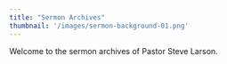 ```yaml
---
title: "Sermon Archives"
thumbnail: '/images/sermon-background-01.png'
---
```

Welcome to the sermon archives of Pastor Steve Larson.
